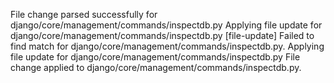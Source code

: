 File change parsed successfully for django/core/management/commands/inspectdb.py
Applying file update for django/core/management/commands/inspectdb.py
[file-update] Failed to find match for django/core/management/commands/inspectdb.py.
Applying file update for django/core/management/commands/inspectdb.py
File change applied to django/core/management/commands/inspectdb.py.
